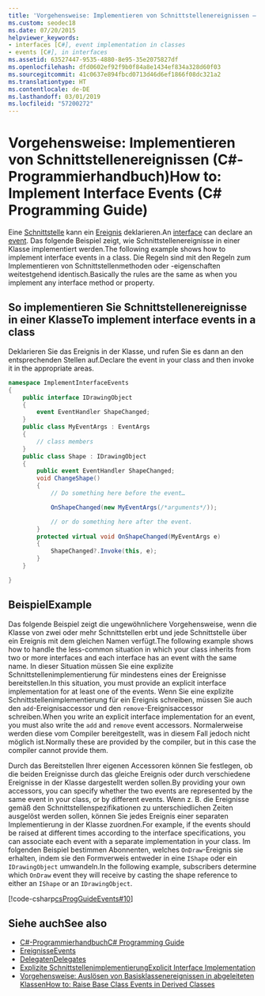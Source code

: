 ```yaml
---
title: 'Vorgehensweise: Implementieren von Schnittstellenereignissen – C#-Programmierhandbuch'
ms.custom: seodec18
ms.date: 07/20/2015
helpviewer_keywords:
- interfaces [C#], event implementation in classes
- events [C#], in interfaces
ms.assetid: 63527447-9535-4880-8e95-35e2075827df
ms.openlocfilehash: dfd0602ef92f9b0f84a8e1434ef834a328d60f03
ms.sourcegitcommit: 41c0637e894fbcd0713d46d6ef1866f08dc321a2
ms.translationtype: HT
ms.contentlocale: de-DE
ms.lasthandoff: 03/01/2019
ms.locfileid: "57200272"
---
```

# <a name="how-to-implement-interface-events-c-programming-guide"></a><span data-ttu-id="9de3e-102">Vorgehensweise: Implementieren von Schnittstellenereignissen (C#-Programmierhandbuch)</span><span class="sxs-lookup"><span data-stu-id="9de3e-102">How to: Implement Interface Events (C# Programming Guide)</span></span>
<span data-ttu-id="9de3e-103">Eine [Schnittstelle](../../../csharp/language-reference/keywords/interface.md) kann ein [Ereignis](../../../csharp/language-reference/keywords/event.md) deklarieren.</span><span class="sxs-lookup"><span data-stu-id="9de3e-103">An [interface](../../../csharp/language-reference/keywords/interface.md) can declare an [event](../../../csharp/language-reference/keywords/event.md).</span></span> <span data-ttu-id="9de3e-104">Das folgende Beispiel zeigt, wie Schnittstellenereignisse in einer Klasse implementiert werden.</span><span class="sxs-lookup"><span data-stu-id="9de3e-104">The following example shows how to implement interface events in a class.</span></span> <span data-ttu-id="9de3e-105">Die Regeln sind mit den Regeln zum Implementieren von Schnittstellenmethoden oder -eigenschaften weitestgehend identisch.</span><span class="sxs-lookup"><span data-stu-id="9de3e-105">Basically the rules are the same as when you implement any interface method or property.</span></span>  
  
## <a name="to-implement-interface-events-in-a-class"></a><span data-ttu-id="9de3e-106">So implementieren Sie Schnittstellenereignisse in einer Klasse</span><span class="sxs-lookup"><span data-stu-id="9de3e-106">To implement interface events in a class</span></span>  
  
<span data-ttu-id="9de3e-107">Deklarieren Sie das Ereignis in der Klasse, und rufen Sie es dann an den entsprechenden Stellen auf.</span><span class="sxs-lookup"><span data-stu-id="9de3e-107">Declare the event in your class and then invoke it in the appropriate areas.</span></span>  
  
```csharp
namespace ImplementInterfaceEvents  
{  
    public interface IDrawingObject  
    {  
        event EventHandler ShapeChanged;  
    }  
    public class MyEventArgs : EventArgs   
    {  
        // class members  
    }  
    public class Shape : IDrawingObject  
    {  
        public event EventHandler ShapeChanged;  
        void ChangeShape()  
        {  
            // Do something here before the event…  

            OnShapeChanged(new MyEventArgs(/*arguments*/));  

            // or do something here after the event.   
        }  
        protected virtual void OnShapeChanged(MyEventArgs e)  
        {  
            ShapeChanged?.Invoke(this, e);  
        }  
    }  

}  
```  
  
## <a name="example"></a><span data-ttu-id="9de3e-108">Beispiel</span><span class="sxs-lookup"><span data-stu-id="9de3e-108">Example</span></span>  
<span data-ttu-id="9de3e-109">Das folgende Beispiel zeigt die ungewöhnlichere Vorgehensweise, wenn die Klasse von zwei oder mehr Schnittstellen erbt und jede Schnittstelle über ein Ereignis mit dem gleichen Namen verfügt.</span><span class="sxs-lookup"><span data-stu-id="9de3e-109">The following example shows how to handle the less-common situation in which your class inherits from two or more interfaces and each interface has an event with the same name.</span></span> <span data-ttu-id="9de3e-110">In dieser Situation müssen Sie eine explizite Schnittstellenimplementierung für mindestens eines der Ereignisse bereitstellen.</span><span class="sxs-lookup"><span data-stu-id="9de3e-110">In this situation, you must provide an explicit interface implementation for at least one of the events.</span></span> <span data-ttu-id="9de3e-111">Wenn Sie eine explizite Schnittstellenimplementierung für ein Ereignis schreiben, müssen Sie auch den `add`-Ereignisaccessor und den `remove`-Ereignisaccessor schreiben.</span><span class="sxs-lookup"><span data-stu-id="9de3e-111">When you write an explicit interface implementation for an event, you must also write the `add` and `remove` event accessors.</span></span> <span data-ttu-id="9de3e-112">Normalerweise werden diese vom Compiler bereitgestellt, was in diesem Fall jedoch nicht möglich ist.</span><span class="sxs-lookup"><span data-stu-id="9de3e-112">Normally these are provided by the compiler, but in this case the compiler cannot provide them.</span></span>  
  
<span data-ttu-id="9de3e-113">Durch das Bereitstellen Ihrer eigenen Accessoren können Sie festlegen, ob die beiden Ereignisse durch das gleiche Ereignis oder durch verschiedene Ereignisse in der Klasse dargestellt werden sollen.</span><span class="sxs-lookup"><span data-stu-id="9de3e-113">By providing your own accessors, you can specify whether the two events are represented by the same event in your class, or by different events.</span></span> <span data-ttu-id="9de3e-114">Wenn z. B. die Ereignisse gemäß den Schnittstellenspezifikationen zu unterschiedlichen Zeiten ausgelöst werden sollen, können Sie jedes Ereignis einer separaten Implementierung in der Klasse zuordnen.</span><span class="sxs-lookup"><span data-stu-id="9de3e-114">For example, if the events should be raised at different times according to the interface specifications, you can associate each event with a separate implementation in your class.</span></span> <span data-ttu-id="9de3e-115">Im folgenden Beispiel bestimmen Abonnenten, welches `OnDraw`-Ereignis sie erhalten, indem sie den Formverweis entweder in eine `IShape` oder ein `IDrawingObject` umwandeln.</span><span class="sxs-lookup"><span data-stu-id="9de3e-115">In the following example, subscribers determine which `OnDraw` event they will receive by casting the shape reference to either an `IShape` or an `IDrawingObject`.</span></span>  
  
 [!code-csharp[csProgGuideEvents#10](~/samples/snippets/csharp/VS_Snippets_VBCSharp/csProgGuideEvents/CS/Events.cs#10)]
  
## <a name="see-also"></a><span data-ttu-id="9de3e-116">Siehe auch</span><span class="sxs-lookup"><span data-stu-id="9de3e-116">See also</span></span>

- [<span data-ttu-id="9de3e-117">C#-Programmierhandbuch</span><span class="sxs-lookup"><span data-stu-id="9de3e-117">C# Programming Guide</span></span>](../../../csharp/programming-guide/index.md)
- [<span data-ttu-id="9de3e-118">Ereignisse</span><span class="sxs-lookup"><span data-stu-id="9de3e-118">Events</span></span>](../../../csharp/programming-guide/events/index.md)
- [<span data-ttu-id="9de3e-119">Delegaten</span><span class="sxs-lookup"><span data-stu-id="9de3e-119">Delegates</span></span>](../../../csharp/programming-guide/delegates/index.md)
- [<span data-ttu-id="9de3e-120">Explizite Schnittstellenimplementierung</span><span class="sxs-lookup"><span data-stu-id="9de3e-120">Explicit Interface Implementation</span></span>](../../../csharp/programming-guide/interfaces/explicit-interface-implementation.md)
- [<span data-ttu-id="9de3e-121">Vorgehensweise: Auslösen von Basisklassenereignissen in abgeleiteten Klassen</span><span class="sxs-lookup"><span data-stu-id="9de3e-121">How to: Raise Base Class Events in Derived Classes</span></span>](../../../csharp/programming-guide/events/how-to-raise-base-class-events-in-derived-classes.md)
